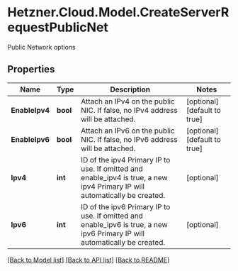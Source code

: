 # Hetzner.Cloud.Model.CreateServerRequestPublicNet
Public Network options

## Properties

Name | Type | Description | Notes
------------ | ------------- | ------------- | -------------
**EnableIpv4** | **bool** | Attach an IPv4 on the public NIC. If false, no IPv4 address will be attached. | [optional] [default to true]
**EnableIpv6** | **bool** | Attach an IPv6 on the public NIC. If false, no IPv6 address will be attached. | [optional] [default to true]
**Ipv4** | **int** | ID of the ipv4 Primary IP to use. If omitted and enable_ipv4 is true, a new ipv4 Primary IP will automatically be created. | [optional] 
**Ipv6** | **int** | ID of the ipv6 Primary IP to use. If omitted and enable_ipv6 is true, a new ipv6 Primary IP will automatically be created. | [optional] 

[[Back to Model list]](../../README.md#documentation-for-models) [[Back to API list]](../../README.md#documentation-for-api-endpoints) [[Back to README]](../../README.md)

